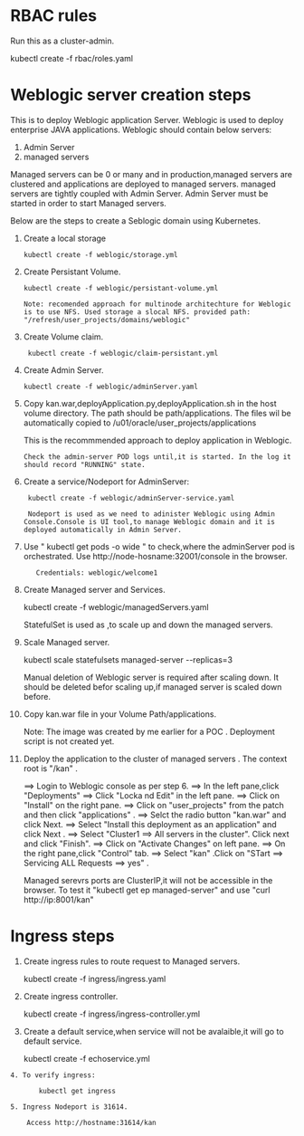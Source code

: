 
RBAC rules
================

Run this as a cluster-admin.

   kubectl create -f rbac/roles.yaml



Weblogic server creation steps
=======================================

This is to deploy Weblogic application Server. Weblogic is used to deploy enterprise JAVA applications.
Weblogic should contain below servers:

   1. Admin Server  
   2. managed servers
   
   Managed servers can be 0 or many and in production,managed servers are clustered and applications are deployed to managed servers. managed servers are tightly coupled with Admin Server.
   Admin Server must be started in order to start Managed servers.
   
   Below are the steps to create a Seblogic domain using Kubernetes.


   
1. Create a local storage
 
       kubectl create -f weblogic/storage.yml
	   
2. Create Persistant Volume.

       kubectl create -f weblogic/persistant-volume.yml
	   
	   Note: recomended approach for multinode architechture for Weblogic is to use NFS. Used storage a slocal NFS. provided path:  "/refresh/user_projects/domains/weblogic"

3. Create Volume claim.

        kubectl create -f weblogic/claim-persistant.yml


		

4. Create Admin Server.

       kubectl create -f weblogic/adminServer.yaml
	
5. Copy kan.war,deployApplication.py,deployApplication.sh in the host volume directory.
      The path should be path/applications.  The files wil be automatically copied to /u01/oracle/user_projects/applications
	  
	  This is the recommmended approach to deploy application in Weblogic.
	   
	   Check the admin-server POD logs until,it is started. In the log it should record "RUNNING" state.
	   
6. Create a service/Nodeport for AdminServer:

        kubectl create -f weblogic/adminServer-service.yaml
		
		Nodeport is used as we need to adinister Weblogic using Admin Console.Console is UI tool,to manage Weblogic domain and it is deployed automatically in Admin Server.
		
		
7. Use " kubectl get pods -o wide "	to check,where the adminServer pod is orchestrated. Use http://node-hosname:32001/console in the browser.

          Credentials: weblogic/welcome1		
		  
		
8. Create Managed server and Services.

      kubectl create -f weblogic/managedServers.yaml
	  
	  StatefulSet is used as ,to scale  up and down the managed servers. 

		
	   

8. Scale Managed server.

    kubectl scale statefulsets managed-server --replicas=3
	
	Manual deletion of Weblogic server is required after scaling down. It should be deleted befor scaling up,if managed server is scaled down before.
	

10. Copy kan.war file in your Volume Path/applications.

     Note: The image was created by me earlier for a POC . Deployment script is not created yet.
	 
11. Deploy the application to the cluster of managed servers . The context root is "/kan" .

      ==> Login to Weblogic console as per step 6.
	  ==> In the left pane,click "Deployments"
	  ==> Click "Locka nd Edit" in the left pane.
	  ==> Click on "Install" on the right pane.
	  ==> Click on "user_projects" from the patch and then click "applications" .
	  ==> Selct the radio button "kan.war"  and click Next.
	  ==> Select "Install this deployment as an application" and click Next .
	  ==> Select "Cluster1 ==>  All servers in the cluster". Click next and click "Finish".
	  ==> Click on "Activate Changes" on left pane.
	  ==> On the right pane,click "Control" tab.
	  ==> Select "kan" .Click on "STart  ==> Servicing ALL Requests  ==> yes" .
	  


	 Managed serevrs ports are ClusterIP,it will not be accessible in the browser. To test it "kubectl get ep managed-server" and use "curl http://ip:8001/kan"
	 
	 
Ingress steps
===============


   1. Create ingress rules to route request to Managed servers.
   
       kubectl create -f ingress/ingress.yaml
	   
	   
   2. Create ingress controller.
   
        kubectl create -f ingress/ingress-controller.yml
		
   3.  Create a default service,when service will not be avalaible,it will go to default service.
   
         kubectl create -f echoservice.yml
		 
	4. To verify ingress:

           kubectl get ingress	
		   
	5. Ingress Nodeport is 31614.
	
	    Access http://hostname:31614/kan
		
		


      









